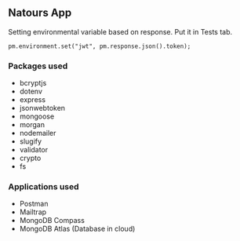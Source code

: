 ## Natours App

Setting environmental variable based on response.
Put it in Tests tab.

``` text
pm.environment.set("jwt", pm.response.json().token);
```

### Packages used

- bcryptjs
- dotenv
- express
- jsonwebtoken
- mongoose
- morgan
- nodemailer
- slugify
- validator
- crypto
- fs

### Applications used

- Postman
- Mailtrap
- MongoDB Compass
- MongoDB Atlas (Database in cloud)
